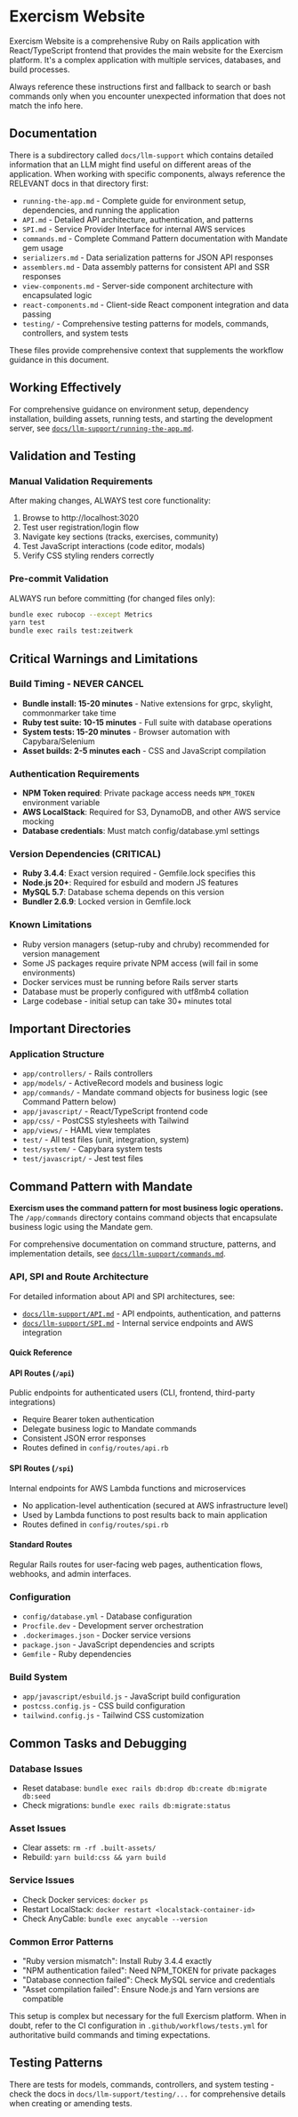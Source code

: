 # Exercism Website

Exercism Website is a comprehensive Ruby on Rails application with React/TypeScript frontend that provides the main website for the Exercism platform. It's a complex application with multiple services, databases, and build processes.

Always reference these instructions first and fallback to search or bash commands only when you encounter unexpected information that does not match the info here.

## Documentation

There is a subdirectory called `docs/llm-support` which contains detailed information that an LLM might find useful on different areas of the application. When working with specific components, always reference the RELEVANT docs in that directory first:

- `running-the-app.md` - Complete guide for environment setup, dependencies, and running the application
- `API.md` - Detailed API architecture, authentication, and patterns
- `SPI.md` - Service Provider Interface for internal AWS services
- `commands.md` - Complete Command Pattern documentation with Mandate gem usage
- `serializers.md` - Data serialization patterns for JSON API responses
- `assemblers.md` - Data assembly patterns for consistent API and SSR responses
- `view-components.md` - Server-side component architecture with encapsulated logic
- `react-components.md` - Client-side React component integration and data passing
- `testing/` - Comprehensive testing patterns for models, commands, controllers, and system tests

These files provide comprehensive context that supplements the workflow guidance in this document.

## Working Effectively

For comprehensive guidance on environment setup, dependency installation, building assets, running tests, and starting the development server, see [`docs/llm-support/running-the-app.md`](../docs/llm-support/running-the-app.md).

## Validation and Testing

### Manual Validation Requirements
After making changes, ALWAYS test core functionality:
1. Browse to http://localhost:3020
2. Test user registration/login flow
3. Navigate key sections (tracks, exercises, community)
4. Test JavaScript interactions (code editor, modals)
5. Verify CSS styling renders correctly

### Pre-commit Validation
ALWAYS run before committing (for changed files only):
```bash
bundle exec rubocop --except Metrics
yarn test
bundle exec rails test:zeitwerk
```

## Critical Warnings and Limitations

### Build Timing - NEVER CANCEL
- **Bundle install: 15-20 minutes** - Native extensions for grpc, skylight, commonmarker take time
- **Ruby test suite: 10-15 minutes** - Full suite with database operations
- **System tests: 15-20 minutes** - Browser automation with Capybara/Selenium
- **Asset builds: 2-5 minutes each** - CSS and JavaScript compilation

### Authentication Requirements
- **NPM Token required**: Private package access needs `NPM_TOKEN` environment variable
- **AWS LocalStack**: Required for S3, DynamoDB, and other AWS service mocking
- **Database credentials**: Must match config/database.yml settings

### Version Dependencies (CRITICAL)
- **Ruby 3.4.4**: Exact version required - Gemfile.lock specifies this
- **Node.js 20+**: Required for esbuild and modern JS features
- **MySQL 5.7**: Database schema depends on this version
- **Bundler 2.6.9**: Locked version in Gemfile.lock

### Known Limitations
- Ruby version managers (setup-ruby and chruby) recommended for version management
- Some JS packages require private NPM access (will fail in some environments)  
- Docker services must be running before Rails server starts
- Database must be properly configured with utf8mb4 collation
- Large codebase - initial setup can take 30+ minutes total

## Important Directories

### Application Structure
- `app/controllers/` - Rails controllers
- `app/models/` - ActiveRecord models and business logic
- `app/commands/` - Mandate command objects for business logic (see Command Pattern below)
- `app/javascript/` - React/TypeScript frontend code
- `app/css/` - PostCSS stylesheets with Tailwind
- `app/views/` - HAML view templates
- `test/` - All test files (unit, integration, system)
- `test/system/` - Capybara system tests
- `test/javascript/` - Jest test files

## Command Pattern with Mandate

**Exercism uses the command pattern for most business logic operations.** The `/app/commands` directory contains command objects that encapsulate business logic using the Mandate gem.

For comprehensive documentation on command structure, patterns, and implementation details, see [`docs/llm-support/commands.md`](../docs/llm-support/commands.md).

### API, SPI and Route Architecture

For detailed information about API and SPI architectures, see:
- [`docs/llm-support/API.md`](../docs/llm-support/API.md) - API endpoints, authentication, and patterns
- [`docs/llm-support/SPI.md`](../docs/llm-support/SPI.md) - Internal service endpoints and AWS integration

#### Quick Reference

#### API Routes (`/api`)

Public endpoints for authenticated users (CLI, frontend, third-party integrations)
- Require Bearer token authentication
- Delegate business logic to Mandate commands
- Consistent JSON error responses
- Routes defined in `config/routes/api.rb`

#### SPI Routes (`/spi`)

Internal endpoints for AWS Lambda functions and microservices
- No application-level authentication (secured at AWS infrastructure level)
- Used by Lambda functions to post results back to main application
- Routes defined in `config/routes/spi.rb`

#### Standard Routes

Regular Rails routes for user-facing web pages, authentication flows, webhooks, and admin interfaces.

### Configuration
- `config/database.yml` - Database configuration
- `Procfile.dev` - Development server orchestration
- `.dockerimages.json` - Docker service versions
- `package.json` - JavaScript dependencies and scripts
- `Gemfile` - Ruby dependencies

### Build System
- `app/javascript/esbuild.js` - JavaScript build configuration
- `postcss.config.js` - CSS build configuration
- `tailwind.config.js` - Tailwind CSS customization

## Common Tasks and Debugging

### Database Issues
- Reset database: `bundle exec rails db:drop db:create db:migrate db:seed`
- Check migrations: `bundle exec rails db:migrate:status`

### Asset Issues

- Clear assets: `rm -rf .built-assets/`
- Rebuild: `yarn build:css && yarn build`

### Service Issues
- Check Docker services: `docker ps`
- Restart LocalStack: `docker restart <localstack-container-id>`
- Check AnyCable: `bundle exec anycable --version`

### Common Error Patterns
- "Ruby version mismatch": Install Ruby 3.4.4 exactly
- "NPM authentication failed": Need NPM_TOKEN for private packages
- "Database connection failed": Check MySQL service and credentials
- "Asset compilation failed": Ensure Node.js and Yarn versions are compatible

This setup is complex but necessary for the full Exercism platform. When in doubt, refer to the CI configuration in `.github/workflows/tests.yml` for authoritative build commands and timing expectations.

## Testing Patterns

There are tests for models, commands, controllers, and system testing - check the docs in `docs/llm-support/testing/...` for comprehensive details when creating or amending tests.